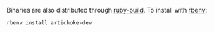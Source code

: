 Binaries are also distributed through [ruby-build]. To install with [rbenv]:

```bash
rbenv install artichoke-dev
```

[ruby-build]: https://github.com/rbenv/ruby-build
[rbenv]: https://github.com/rbenv/rbenv
